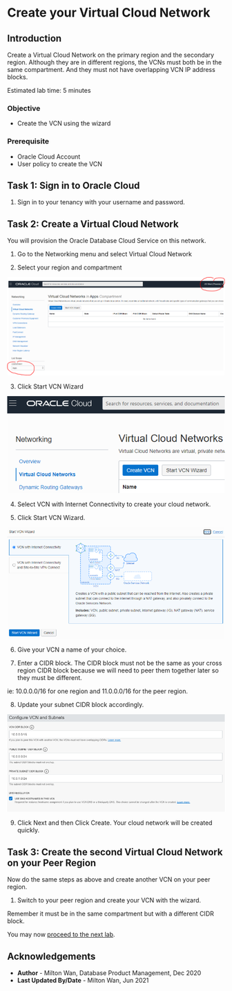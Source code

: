 # Create your Virtual Cloud Network

## Introduction
Create a Virtual Cloud Network on the primary region and the secondary region.  Although they are in different regions, the VCNs must both be in the same compartment. And they must not have overlapping VCN IP address blocks.

Estimated lab time:  5 minutes

### Objective
- Create the VCN using the wizard

### Prerequisite
- Oracle Cloud Account
- User policy to create the VCN

## Task 1: Sign in to Oracle Cloud
1. Sign in to your tenancy with your username and password.

## Task 2: Create a Virtual Cloud Network  

You will provision the Oracle Database Cloud Service on this network.

1. Go to the Networking menu and select Virtual Cloud Network

2. Select your region and compartment

  ![select-compartment](./images/select-compartment.png)

3. Click Start VCN Wizard

  ![image-20210121173942686](./images/image-20210121173942686.png)


4. Select VCN with Internet Connectivity to create your cloud network.

5. Click Start VCN Wizard.  

  ![image-20210121180617626](./images/image-20210121180617626.png)



6. Give your VCN a name of your choice.

7. Enter a CIDR block.  The CIDR block must not be the same as your cross region CIDR block because we will need to peer them together later so they must be different.  

ie: 10.0.0.0/16 for one region and 11.0.0.0/16 for the peer region.

8. Update your subnet CIDR block accordingly.

  ![image-20210121181204561](./images/image-20210121181204561.png)

9. Click Next and then Click Create.  Your cloud network will be created quickly.

## Task 3: Create the second Virtual Cloud Network on your Peer Region
Now do the same steps as above and create another VCN on your peer region.  
1. Switch to your peer region and create your VCN with the wizard.  

Remember it must be in the same compartment but with a different CIDR block.


You may now [proceed to the next lab](#next).

## Acknowledgements
* **Author** - Milton Wan, Database Product Management, Dec 2020
* **Last Updated By/Date** - Milton Wan, Jun 2021
